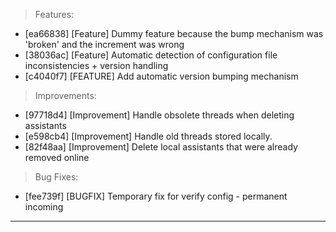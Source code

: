 > Features:
- [ea66838] [Feature] Dummy feature because the bump mechanism was 'broken' and the increment was wrong
- [38036ac] [Feature] Automatic detection of configuration file inconsistencies + version handling
- [c4040f7] [FEATURE] Add automatic version bumping mechanism

> Improvements:
- [97718d4] [Improvement] Handle obsolete threads when deleting assistants
- [e598cb4] [Improvement] Handle old threads stored locally.
- [82f48aa] [Improvement] Delete local assistants that were already removed online

> Bug Fixes:
- [fee739f] [BUGFIX] Temporary fix for verify config - permanent incoming


---
